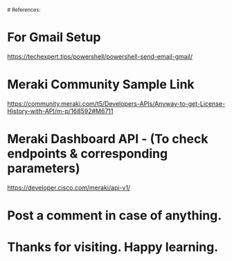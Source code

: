 <!---
# Use this script as per the need. At present, it is monitoring Meraki Dashboard for some of the functionalities/end-points.
# Perform tests as per your need or schedule using this to monitor your network e.g. device-status, uplink-status, vpn-status, license reminder.
# For now, this script was integrated & checked with GMAIL, in case of any device-status, uplink flap, an email was triggered to notify change in the network topology.
-->

<sub> # References: </sub>

# For Gmail Setup
https://techexpert.tips/powershell/powershell-send-email-gmail/

# Meraki Community Sample Link
https://community.meraki.com/t5/Developers-APIs/Anyway-to-get-License-History-with-API/m-p/168592#M6711

# Meraki Dashboard API - (To check endpoints & corresponding parameters)
https://developer.cisco.com/meraki/api-v1/

# Post a comment in case of anything.
# Thanks for visiting. Happy learning.
